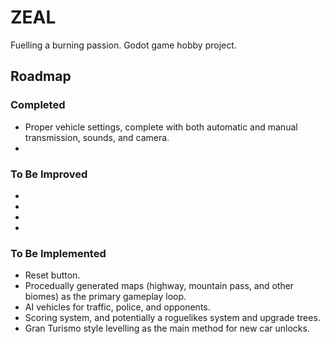 # ZEAL
Fuelling a burning passion.
Godot game hobby project.

## Roadmap
### Completed
* Proper vehicle settings, complete with both automatic and manual transmission, sounds, and camera.
* 

### To Be Improved
* 
* 
* 
* 

### To Be Implemented
* Reset button.
* Procedually generated maps (highway, mountain pass, and other biomes) as the primary gameplay loop.
* AI vehicles for traffic, police, and opponents.
* Scoring system, and potentially a roguelikes system and upgrade trees.
* Gran Turismo style levelling as the main method for new car unlocks.